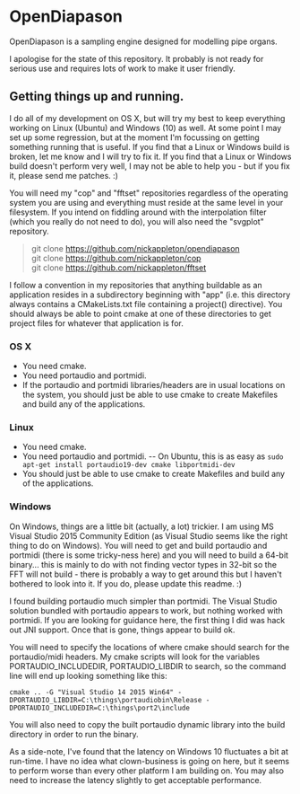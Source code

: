 # OpenDiapason

OpenDiapason is a sampling engine designed for modelling pipe organs.

I apologise for the state of this repository. It probably is not ready for serious use and requires lots of work to make it user friendly.

## Getting things up and running.

I do all of my development on OS X, but will try my best to keep everything working on Linux (Ubuntu) and Windows (10) as well. At some point I may set up some regression, but at the moment I'm focussing on getting something running that is useful. If you find that a Linux or Windows build is broken, let me know and I will try to fix it. If you find that a Linux or Windows build doesn't perform very well, I may not be able to help you - but if you fix it, please send me patches. :)

You will need my "cop" and "fftset" repositories regardless of the operating system you are using and everything must reside at the same level in your filesystem. If you intend on fiddling around with the interpolation filter (which you really do not need to do), you will also need the "svgplot" repository.

> git clone https://github.com/nickappleton/opendiapason  
> git clone https://github.com/nickappleton/cop  
> git clone https://github.com/nickappleton/fftset

I follow a convention in my repositories that anything buildable as an application resides in a subdirectory beginning with "app" (i.e. this directory always contains a CMakeLists.txt file containing a project() directive). You should always be able to point cmake at one of these directories to get project files for whatever that application is for.

### OS X

- You need cmake.
- You need portaudio and portmidi.
- If the portaudio and portmidi libraries/headers are in usual locations on the system, you should just be able to use cmake to create Makefiles and build any of the applications.

### Linux

- You need cmake.
- You need portaudio and portmidi.
-- On Ubuntu, this is as easy as `sudo apt-get install portaudio19-dev cmake libportmidi-dev`
- You should just be able to use cmake to create Makefiles and build any of the applications.

### Windows

On Windows, things are a little bit (actually, a lot) trickier. I am using MS Visual Studio 2015 Community Edition (as Visual Studio seems like the right thing to do on Windows). You will need to get and build portaudio and portmidi (there is some tricky-ness here) and you will need to build a 64-bit binary... this is mainly to do with not finding vector types in 32-bit so the FFT will not build - there is probably a way to get around this but I haven't bothered to look into it. If you do, please update this readme. :)

I found building portaudio much simpler than portmidi. The Visual Studio solution bundled with portaudio appears to work, but nothing worked with portmidi. If you are looking for guidance here, the first thing I did was hack out JNI support. Once that is gone, things appear to build ok.

You will need to specify the locations of where cmake should search for the portaudio/midi headers. My cmake scripts will look for the variables PORTAUDIO_INCLUDEDIR, PORTAUDIO_LIBDIR to search, so the command line will end up looking something like this:

`cmake .. -G "Visual Studio 14 2015 Win64" -DPORTAUDIO_LIBDIR=C:\things\portaudiobin\Release -DPORTAUDIO_INCLUDEDIR=C:\things\port2\include`

You will also need to copy the built portaudio dynamic library into the build directory in order to run the binary.

As a side-note, I've found that the latency on Windows 10 fluctuates a bit at run-time. I have no idea what clown-business is going on here, but it seems to perform worse than every other platform I am building on. You may also need to increase the latency slightly to get acceptable performance.